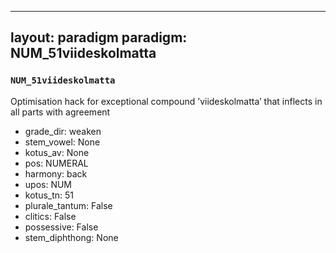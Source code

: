
---
layout: paradigm
paradigm: NUM_51viideskolmatta
---
### ` NUM_51viideskolmatta `

Optimisation hack for exceptional compound ’viideskolmatta’ that inflects in all parts with agreement
* grade_dir: weaken
* stem_vowel: None
* kotus_av: None
* pos: NUMERAL
* harmony: back
* upos: NUM
* kotus_tn: 51
* plurale_tantum: False
* clitics: False
* possessive: False
* stem_diphthong: None
